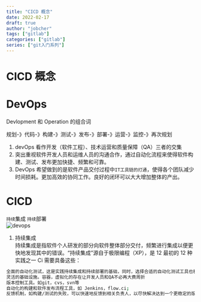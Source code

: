 ```yaml
---
title: "CICD 概念"
date: 2022-02-17
draft: true
author: "jobcher"
tags: ["gitlab"]
categories: ["gitlab"]
series: ["git入门系列"]
---
```


# CICD 概念

# DevOps

Devlopment 和 Operation 的组合词

规划-》代码-》构建-》测试-》发布-》部署-》运营-》监控-》再次规划

1. devOps 看作开发（软件工程）、技术运营和质量保障（QA）三者的交集
2. 突出重视软件开发人员和运维人员的沟通合作，通过自动化流程来使得软件构建、测试、发布更加快捷、频繁和可靠。
3. DevOps 希望做到的是软件产品交付过程中`IT工具链的打通`，使得各个团队减少时间损耗。更加高效的协同工作。良好的闭环可以大大增加整体的产出。

# CICD

`持续`集成 `持续`部署  
![devops](/images/devops.png)

1. 持续集成  
   持续集成是指软件个人研发的部分向软件整体部分交付，频繁进行集成以便更快地发现其中的错误。“持续集成”源自于极限编程（XP），是 12 最初的 12 种实践之一
   Ci 需要具备这些：

```sh
全面的自动化测试，这是实践持续集成和持续部署的基础，同时，选择合适的自动化测试工具也极其重要；
灵活的基础设施。容器，虚拟化的存在让开发人员和QA不必再大费周折
版本控制工具。如git，cvs，svn等
自动化的构建和软件发布流程工具，如 Jenkins，flow.ci;
反馈机制，如构建/测试的失败，可以快速地反馈到相关负责人，以尽快解决达到一个更稳定的版本。
```

